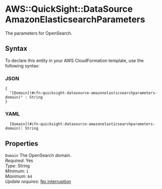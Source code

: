 # AWS::QuickSight::DataSource AmazonElasticsearchParameters<a name="aws-properties-quicksight-datasource-amazonelasticsearchparameters"></a>

The parameters for OpenSearch\.

## Syntax<a name="aws-properties-quicksight-datasource-amazonelasticsearchparameters-syntax"></a>

To declare this entity in your AWS CloudFormation template, use the following syntax:

### JSON<a name="aws-properties-quicksight-datasource-amazonelasticsearchparameters-syntax.json"></a>

```
{
  "[Domain](#cfn-quicksight-datasource-amazonelasticsearchparameters-domain)" : String
}
```

### YAML<a name="aws-properties-quicksight-datasource-amazonelasticsearchparameters-syntax.yaml"></a>

```
  [Domain](#cfn-quicksight-datasource-amazonelasticsearchparameters-domain): String
```

## Properties<a name="aws-properties-quicksight-datasource-amazonelasticsearchparameters-properties"></a>

`Domain` <a name="cfn-quicksight-datasource-amazonelasticsearchparameters-domain"></a>
The OpenSearch domain\.  
_Required_: Yes  
_Type_: String  
_Minimum_: `1`  
_Maximum_: `64`  
_Update requires_: [No interruption](https://docs.aws.amazon.com/AWSCloudFormation/latest/UserGuide/using-cfn-updating-stacks-update-behaviors.html#update-no-interrupt)
